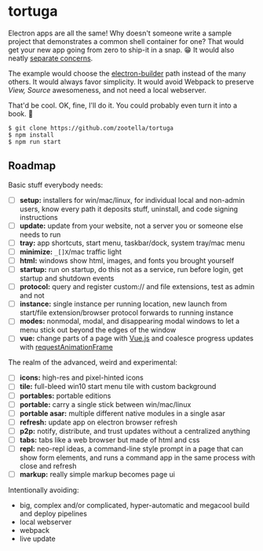# tortuga

Electron apps are all the same!
Why doesn't someone write a sample project that demonstrates a common shell container for one?
That would get your new app going from zero to ship-it in a snap. 😁
It would also neatly [separate concerns](https://en.wikipedia.org/wiki/Separation_of_concerns).

The example would choose the [electron-builder](https://www.electron.build/) path instead of the many others.
It would always favor simplicity.
It would avoid Webpack to preserve *View, Source* awesomeness, and not need a local webserver.

That'd be cool.
OK, fine, I'll do it.
You could probably even turn it into a book. 🤔

```
$ git clone https://github.com/zootella/tortuga
$ npm install
$ npm run start
```

## Roadmap

Basic stuff everybody needs:

- [ ] **setup:** installers for win/mac/linux, for individual local and non-admin users, know every path it deposits stuff, uninstall, and code signing instructions
- [ ] **update:** update from your website, not a server you or someone else needs to run
- [ ] **tray:** app shortcuts, start menu, taskbar/dock, system tray/mac menu
- [ ] **minimize:** `_[]X`/mac traffic light
- [ ] **html:** windows show html, images, and fonts you brought yourself
- [ ] **startup:** run on startup, do this not as a service, run before login, get startup and shutdown events
- [ ] **protocol:** query and register custom:// and file extensions, test as admin and not
- [ ] **instance:** single instance per running location, new launch from start/file extension/browser protocol forwards to running instance
- [ ] **modes:** nonmodal, modal, and disappearing modal windows to let a menu stick out beyond the edges of the window
- [ ] **vue:** change parts of a page with [Vue.js](https://vuejs.org/) and coalesce progress updates with [requestAnimationFrame](https://developer.mozilla.org/en-US/docs/Web/API/window/requestAnimationFrame)

The realm of the advanced, weird and experimental:

- [ ] **icons:** high-res and pixel-hinted icons
- [ ] **tile:** full-bleed win10 start menu tile with custom background
- [ ] **portables:** portable editions
- [ ] **portable:** carry a single stick between win/mac/linux
- [ ] **portable asar:** multiple different native modules in a single asar
- [ ] **refresh:** update app on electron browser refresh
- [ ] **p2p:** notify, distribute, and trust updates without a centralized anything
- [ ] **tabs:** tabs like a web browser but made of html and css
- [ ] **repl:** neo-repl ideas, a command-line style prompt in a page that can show form elements, and runs a command app in the same process with close and refresh
- [ ] **markup:** really simple markup becomes page ui

Intentionally avoiding:

- big, complex and/or complicated, hyper-automatic and megacool build and deploy pipelines
- local webserver
- webpack
- live update




